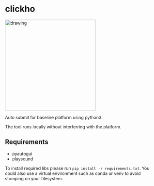 # clickho

<img src="https://i.ibb.co/wCFTCWV/Clickho.png" alt="drawing" width="300"/>

Auto submit for baseline platform using python3.

The tool runs locally without interferring with the platform.
## Requirements
- pyautogui
- playsound

To install required libs please run `pip install -r requirements.txt`.
You could also use a virtual environment such as conda or venv to avoid stomping on your filesystem.